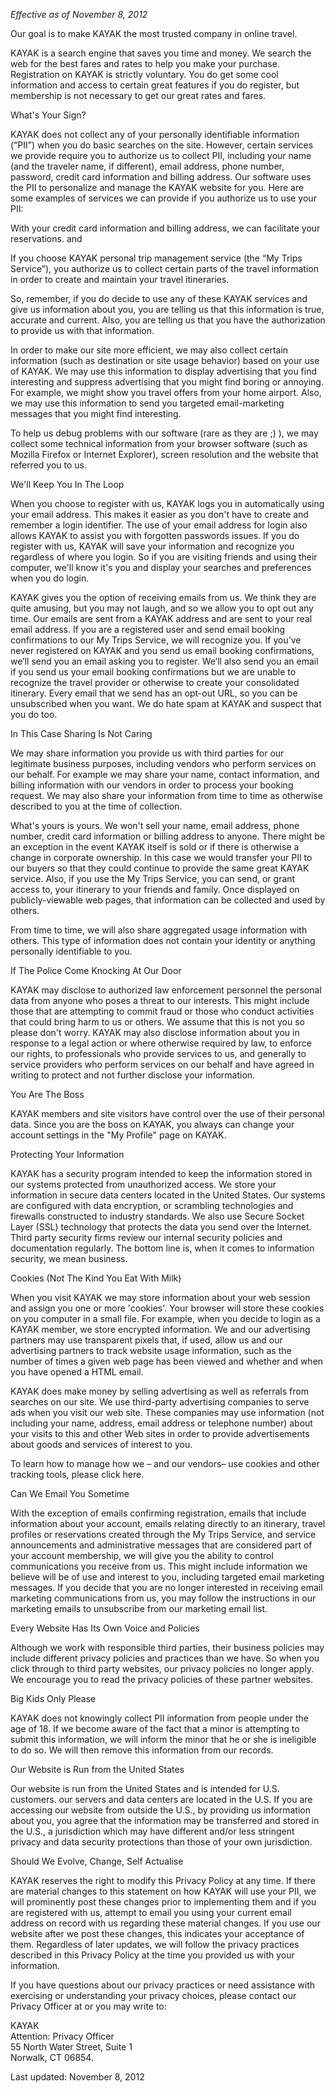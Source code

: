 _Effective as of November 8, 2012_

Our goal is to make KAYAK the most trusted company in online travel.

KAYAK is a search engine that saves you time and money. We search the web for the best fares and rates to help you make your purchase. Registration on KAYAK is strictly voluntary. You do get some cool information and access to certain great features if you do register, but membership is not necessary to get our great rates and fares.

What's Your Sign?

KAYAK does not collect any of your personally identifiable information (“PII”) when you do basic searches on the site. However, certain services we provide require you to authorize us to collect PII, including your name (and the traveler name, if different), email address, phone number, password, credit card information and billing address. Our software uses the PII to personalize and manage the KAYAK website for you. Here are some examples of services we can provide if you authorize us to use your PII:

With your credit card information and billing address, we can facilitate your reservations. and

If you choose KAYAK personal trip management service (the “My Trips Service”), you authorize us to collect certain parts of the travel information in order to create and maintain your travel itineraries.

So, remember, if you do decide to use any of these KAYAK services and give us information about you, you are telling us that this information is true, accurate and current. Also, you are telling us that you have the authorization to provide us with that information.

In order to make our site more efficient, we may also collect certain information (such as destination or site usage behavior) based on your use of KAYAK. We may use this information to display advertising that you find interesting and suppress advertising that you might find boring or annoying. For example, we might show you travel offers from your home airport. Also, we may use this information to send you targeted email-marketing messages that you might find interesting.

To help us debug problems with our software (rare as they are ;) ), we may collect some technical information from your browser software (such as Mozilla Firefox or Internet Explorer), screen resolution and the website that referred you to us.

We'll Keep You In The Loop

When you choose to register with us, KAYAK logs you in automatically using your email address. This makes it easier as you don't have to create and remember a login identifier. The use of your email address for login also allows KAYAK to assist you with forgotten passwords issues. If you do register with us, KAYAK will save your information and recognize you regardless of where you login. So if you are visiting friends and using their computer, we'll know it's you and display your searches and preferences when you do login.

KAYAK gives you the option of receiving emails from us. We think they are quite amusing, but you may not laugh, and so we allow you to opt out any time. Our emails are sent from a KAYAK address and are sent to your real email address. If you are a registered user and send email booking confirmations to our My Trips Service, we will recognize you. If you’ve never registered on KAYAK and you send us email booking confirmations, we’ll send you an email asking you to register. We’ll also send you an email if you send us your email booking confirmations but we are unable to recognize the travel provider or otherwise to create your consolidated itinerary. Every email that we send has an opt-out URL, so you can be unsubscribed when you want. We do hate spam at KAYAK and suspect that you do too.

In This Case Sharing Is Not Caring

We may share information you provide us with third parties for our legitimate business purposes, including vendors who perform services on our behalf. For example we may share your name, contact information, and billing information with our vendors in order to process your booking request. We may also share your information from time to time as otherwise described to you at the time of collection.

What's yours is yours. We won't sell your name, email address, phone number, credit card information or billing address to anyone. There might be an exception in the event KAYAK itself is sold or if there is otherwise a change in corporate ownership. In this case we would transfer your PII to our buyers so that they could continue to provide the same great KAYAK service. Also, if you use the My Trips Service, you can send, or grant access to, your itinerary to your friends and family. Once displayed on publicly-viewable web pages, that information can be collected and used by others.

From time to time, we will also share aggregated usage information with others. This type of information does not contain your identity or anything personally identifiable to you.

If The Police Come Knocking At Our Door

KAYAK may disclose to authorized law enforcement personnel the personal data from anyone who poses a threat to our interests. This might include those that are attempting to commit fraud or those who conduct activities that could bring harm to us or others. We assume that this is not you so please don't worry. KAYAK may also disclose information about you in response to a legal action or where otherwise required by law, to enforce our rights, to professionals who provide services to us, and generally to service providers who perform services on our behalf and have agreed in writing to protect and not further disclose your information.

You Are The Boss

KAYAK members and site visitors have control over the use of their personal data. Since you are the boss on KAYAK, you always can change your account settings in the "My Profile" page on KAYAK.

Protecting Your Information

KAYAK has a security program intended to keep the information stored in our systems protected from unauthorized access. We store your information in secure data centers located in the United States. Our systems are configured with data encryption, or scrambling technologies and firewalls constructed to industry standards. We also use Secure Socket Layer (SSL) technology that protects the data you send over the Internet. Third party security firms review our internal security policies and documentation regularly. The bottom line is, when it comes to information security, we mean business.

Cookies (Not The Kind You Eat With Milk)

When you visit KAYAK we may store information about your web session and assign you one or more 'cookies'. Your browser will store these cookies on you computer in a small file. For example, when you decide to login as a KAYAK member, we store encrypted information. We and our advertising partners may use transparent pixels that, if used, allow us and our advertising partners to track website usage information, such as the number of times a given web page has been viewed and whether and when you have opened a HTML email.

KAYAK does make money by selling advertising as well as referrals from searches on our site. We use third-party advertising companies to serve ads when you visit our web site. These companies may use information (not including your name, address, email address or telephone number) about your visits to this and other Web sites in order to provide advertisements about goods and services of interest to you.

To learn how to manage how we – and our vendors– use cookies and other tracking tools, please click here.

Can We Email You Sometime

With the exception of emails confirming registration, emails that include information about your account, emails relating directly to an itinerary, travel profiles or reservations created through the My Trips Service, and service announcements and administrative messages that are considered part of your account membership, we will give you the ability to control communications you receive from us. This might include information we believe will be of use and interest to you, including targeted email marketing messages. If you decide that you are no longer interested in receiving email marketing communications from us, you may follow the instructions in our marketing emails to unsubscribe from our marketing email list.

Every Website Has Its Own Voice and Policies

Although we work with responsible third parties, their business policies may include different privacy policies and practices than we have. So when you click through to third party websites, our privacy policies no longer apply. We encourage you to read the privacy policies of these partner websites.

Big Kids Only Please

KAYAK does not knowingly collect PII information from people under the age of 18. If we become aware of the fact that a minor is attempting to submit this information, we will inform the minor that he or she is ineligible to do so. We will then remove this information from our records.

Our Website is Run from the United States

Our website is run from the United States and is intended for U.S. customers. our servers and data centers are located in the U.S. If you are accessing our website from outside the U.S., by providing us information about you, you agree that the information may be transferred and stored in the U.S., a jurisdiction which may have different and/or less stringent privacy and data security protections than those of your own jurisdiction.

Should We Evolve, Change, Self Actualise

KAYAK reserves the right to modify this Privacy Policy at any time. If there are material changes to this statement on how KAYAK will use your PII, we will prominently post these changes prior to implementing them and if you are registered with us, attempt to email you using your current email address on record with us regarding these material changes. If you use our website after we post these changes, this indicates your acceptance of them. Regardless of later updates, we will follow the privacy practices described in this Privacy Policy at the time you provided us with your information.

If you have questions about our privacy practices or need assistance with exercising or understanding your privacy choices, please contact our Privacy Officer at or you may write to:

KAYAK  
Attention: Privacy Officer  
55 North Water Street, Suite 1  
Norwalk, CT 06854.

Last updated: November 8, 2012